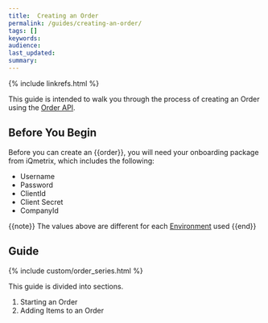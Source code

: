 ```yaml
---
title:  Creating an Order
permalink: /guides/creating-an-order/
tags: []
keywords: 
audience: 
last_updated: 
summary: 
---
```


{% include linkrefs.html %}

This guide is intended to walk you through the process of creating an Order using the [Order API](http://developers.iqmetrix.com/api/orders).

## Before You Begin

Before you can create an {{order}}, you will need your onboarding package from iQmetrix, which includes the following:

* Username
* Password
* ClientId
* Client Secret
* CompanyId

{{note}}
The values above are different for each <a href="http://developers.iqmetrix.com/api/environments/">Environment</a> used
{{end}}

## Guide

{% include custom/order_series.html %}

This guide is divided into sections.

1. Starting an Order
2. Adding Items to an Order